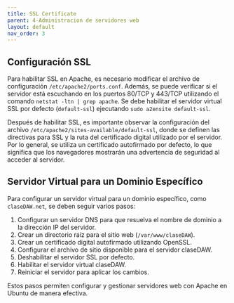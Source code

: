 ```yaml
---
title: SSL Certificate
parent: 4-Administracion de servidores web
layout: default
nav_order: 3
---
```

## Configuración SSL

Para habilitar SSL en Apache, es necesario modificar el archivo de configuración `/etc/apache2/ports.conf`. Además, se puede verificar si el servidor está escuchando en los puertos 80/TCP y 443/TCP utilizando el comando `netstat -ltn | grep apache`. Se debe habilitar el servidor virtual SSL por defecto (`default-ssl`) ejecutando `sudo a2ensite default-ssl`.

Después de habilitar SSL, es importante observar la configuración del archivo `/etc/apache2/sites-available/default-ssl`, donde se definen las directivas para SSL y la ruta del certificado digital utilizado por el servidor. Por lo general, se utiliza un certificado autofirmado por defecto, lo que significa que los navegadores mostrarán una advertencia de seguridad al acceder al servidor.

## Servidor Virtual para un Dominio Específico

Para configurar un servidor virtual para un dominio específico, como `claseDAW.net`, se deben seguir varios pasos:

1. Configurar un servidor DNS para que resuelva el nombre de dominio a la dirección IP del servidor.
2. Crear un directorio raíz para el sitio web (`/var/www/claseDAW`).
3. Crear un certificado digital autofirmado utilizando OpenSSL.
4. Configurar el archivo de sitio disponible para el servidor claseDAW.
5. Deshabilitar el servidor SSL por defecto.
6. Habilitar el servidor virtual claseDAW.
7. Reiniciar el servidor para aplicar los cambios.

Estos pasos permiten configurar y gestionar servidores web con Apache en Ubuntu de manera efectiva.